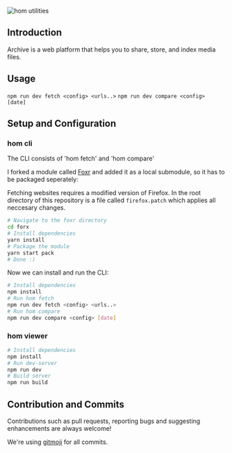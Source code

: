 ![hom utilities](http://qvieo.com/githubimg/banner_homutils.png)

## Introduction

Archive is a web platform that helps you to share, store, and index media files.

## Usage

`npm run dev fetch <config> <urls..>`
`npm run dev compare <config> [date]`

## Setup and Configuration

### hom cli

The CLI consists of 'hom fetch' and 'hom compare'

I forked a module called [Foxr](https://github.com/JulianWels/foxr) and added it as a local submodule, so it has to be packaged seperately:

Fetching websites requires a modified version of Firefox. In the root directory of this repository is a file called `firefox.patch` which applies all neccesary changes.

``` bash
# Navigate to the foxr directory
cd forx
# Install dependencies
yarn install
# Package the module
yarn start pack
# Done :)
```

Now we can install and run the CLI:

``` bash
# Install dependencies
npm install
# Run hom fetch
npm run dev fetch <config> <urls..>
# Run hom compare
npm run dev compare <config> [date]
```

### hom viewer

``` bash
# Install dependencies
npm install
# Run dev-server
npm run dev
# Build server
npm run build
```

## Contribution and Commits

Contributions such as pull requests, reporting bugs and suggesting enhancements are always welcome!

We're using [gitmoji](https://gitmoji.carloscuesta.me/) for all commits.
